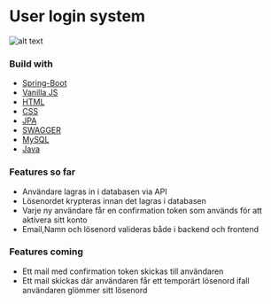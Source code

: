 # User login system
![alt text](https://github.com/Sh1re-a/user.login.system/blob/master/src/main/resources/static/images/IMG_0626.png?raw=true)


### Build with



* [Spring-Boot](https://spring.io)
* [Vanilla JS](https://www.javascript.com)
* [HTML](https:///)
* [CSS](https:///)
* [JPA](https://jakarta.ee/specifications/persistence/3.0/)
* [SWAGGER](https://swagger.io)
* [MySQL](https://mysql.com)
* [Java](https://java.com)


### Features so far

- Användare lagras in i databasen via API
- Lösenordet krypteras innan det lagras i databasen
- Varje ny användare får en confirmation token som används för att aktivera sitt konto
- Email,Namn och lösenord valideras både i backend och frontend


### Features coming
- Ett mail med confirmation token skickas till användaren 
- Ett mail skickas där användaren får ett temporärt lösenord ifall användaren glömmer sitt lösenord









